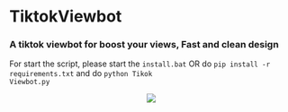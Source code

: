# TiktokViewbot
### A tiktok viewbot for boost your views, Fast and clean design
For start the script, please start the <code>install.bat</code> OR do <code>pip install -r requirements.txt</code> and do <code>python Tikok Viewbot.py</code>


<p align="center"> 
<img src="https://media.discordapp.net/attachments/854057157463900240/1105243940208255097/image.png"></img>
</p>

